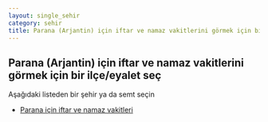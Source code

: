 ```yaml
---
layout: single_sehir
category: sehir
title: Parana (Arjantin) için iftar ve namaz vakitlerini görmek için bir ilçe/eyalet seç
---
```



## Parana (Arjantin) için iftar ve namaz vakitlerini görmek için bir ilçe/eyalet seç

Aşağıdaki listeden bir şehir ya da semt seçin


* [Parana için iftar ve namaz vakitleri](/iftar.html?sehir=Parana&ulke=Arjantin&state=Parana)

